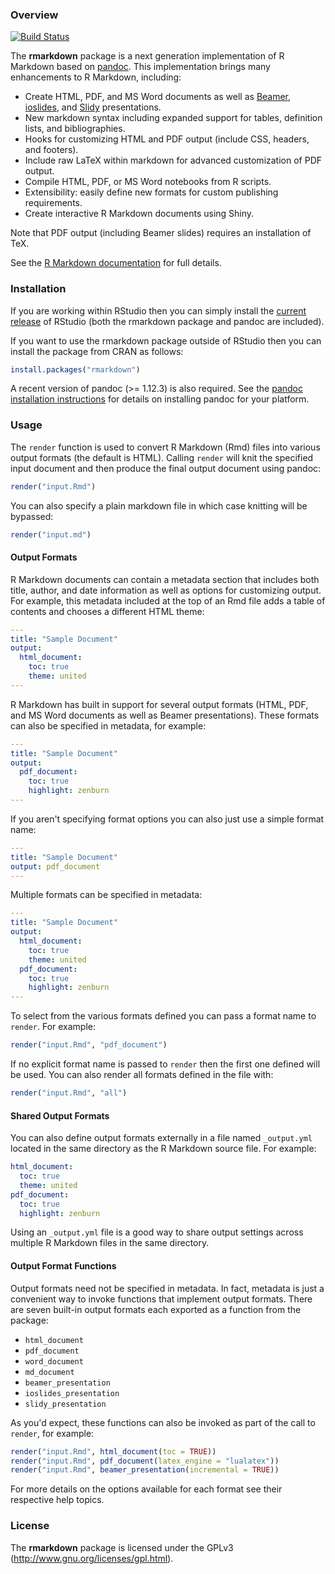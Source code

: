 ### Overview

[![Build Status](https://travis-ci.org/rstudio/rmarkdown.svg?branch=master)](https://travis-ci.org/rstudio/rmarkdown)

The **rmarkdown** package is a next generation implementation of R Markdown based on [pandoc](http://johnmacfarlane.net/pandoc/). This implementation brings many enhancements to R Markdown, including:

-   Create HTML, PDF, and MS Word documents as well as [Beamer](https://bitbucket.org/rivanvx/beamer/wiki/Home), [ioslides](https://code.google.com/p/io-2012-slides/), and [Slidy](http://www.w3.org/Talks/Tools/Slidy2/) presentations.
-   New markdown syntax including expanded support for tables, definition lists, and bibliographies.
-   Hooks for customizing HTML and PDF output (include CSS, headers, and footers).
-   Include raw LaTeX within markdown for advanced customization of PDF output.
-   Compile HTML, PDF, or MS Word notebooks from R scripts.
-   Extensibility: easily define new formats for custom publishing requirements.
-   Create interactive R Markdown documents using Shiny.

Note that PDF output (including Beamer slides) requires an installation of TeX.

See the [R Markdown documentation](http://rmarkdown.rstudio.com/) for full details.

### Installation

If you are working within RStudio then you can simply install the [current release](http://www.rstudio.com/ide/download/preview) of RStudio (both the rmarkdown package and pandoc are included).

If you want to use the rmarkdown package outside of RStudio then you can install the package from CRAN as follows:

```r
install.packages("rmarkdown")
```

A recent version of pandoc (&gt;= 1.12.3) is also required. See the [pandoc installation instructions](PANDOC.md) for details on installing pandoc for your platform.

### Usage

The `render` function is used to convert R Markdown (Rmd) files into various output formats (the default is HTML). Calling `render` will knit the specified input document and then produce the final output document using pandoc:

```r
render("input.Rmd")
```

You can also specify a plain markdown file in which case knitting will be bypassed:

```r
render("input.md")
```

#### Output Formats

R Markdown documents can contain a metadata section that includes both title, author, and date information as well as options for customizing output. For example, this metadata included at the top of an Rmd file adds a table of contents and chooses a different HTML theme:

```yaml
---
title: "Sample Document"
output:
  html_document:
    toc: true
    theme: united
---
```

R Markdown has built in support for several output formats (HTML, PDF, and MS Word documents as well as Beamer presentations). These formats can also be specified in metadata, for example:

```yaml
---
title: "Sample Document"
output:
  pdf_document:
    toc: true
    highlight: zenburn
---
```

If you aren't specifying format options you can also just use a simple format name:

```yaml
---
title: "Sample Document"
output: pdf_document
---
```

Multiple formats can be specified in metadata:

```yaml
---
title: "Sample Document"
output:
  html_document:
    toc: true
    theme: united
  pdf_document:
    toc: true
    highlight: zenburn
---
```

To select from the various formats defined you can pass a format name to `render`. For example:

```r
render("input.Rmd", "pdf_document")
```

If no explicit format name is passed to `render` then the first one defined will be used. You can also render all formats defined in the file with:

```r
render("input.Rmd", "all")
```

#### Shared Output Formats

You can also define output formats externally in a file named `_output.yml` located in the same directory as the R Markdown source file. For example:

```yaml
html_document:
  toc: true
  theme: united
pdf_document:
  toc: true
  highlight: zenburn
```

Using an `_output.yml` file is a good way to share output settings across multiple R Markdown files in the same directory.

#### Output Format Functions

Output formats need not be specified in metadata. In fact, metadata is just a convenient way to invoke functions that implement output formats. There are seven built-in output formats each exported as a function from the package:

-   `html_document`
-   `pdf_document`
-   `word_document`
-   `md_document`
-   `beamer_presentation`
-   `ioslides_presentation`
-   `slidy_presentation`

As you'd expect, these functions can also be invoked as part of the call to `render`, for example:

```r
render("input.Rmd", html_document(toc = TRUE))
render("input.Rmd", pdf_document(latex_engine = "lualatex"))
render("input.Rmd", beamer_presentation(incremental = TRUE))
```

For more details on the options available for each format see their respective help topics.

### License

The **rmarkdown** package is licensed under the GPLv3 (<http://www.gnu.org/licenses/gpl.html>).
